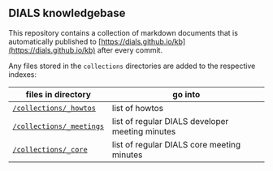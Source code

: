 ## DIALS knowledgebase

This repository contains a collection of markdown documents that is automatically
published to [https://dials.github.io/kb](https://dials.github.io/kb) after every commit.

Any files stored in the `collections` directories are added to the respective indexes:

files in directory | go into
--- | ---
[`/collections/_howtos`](https://github.com/dials/kb/tree/master/collections/_howtos) | list of howtos
[`/collections/_meetings`](https://github.com/dials/kb/tree/master/collections/_meetings) | list of regular DIALS developer meeting minutes
[`/collections/_core`](https://github.com/dials/kb/tree/master/collections/_meetings_core) | list of regular DIALS core meeting minutes
